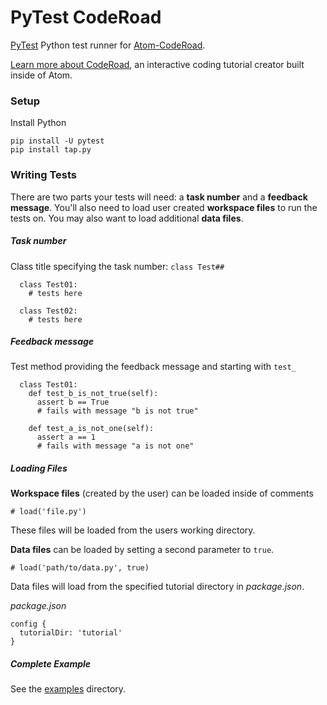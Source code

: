 # PyTest CodeRoad

[PyTest](http://pytest.org/latest/) Python test runner for [Atom-CodeRoad](https://github.com/coderoad/atom-coderoad).

[Learn more about CodeRoad](https://coderoad.github.io), an interactive coding tutorial creator built inside of Atom.

### Setup

Install Python

    pip install -U pytest
    pip install tap.py


### Writing Tests

There are two parts your tests will need: a **task number** and a **feedback message**. You'll also need to load user created **workspace files** to run the tests on. You may also want to load additional **data files**.

##### Task number

Class title specifying the task number: `class Test##`

      class Test01:
        # tests here

      class Test02:
        # tests here

##### Feedback message

Test method providing the feedback message and starting with `test_`

      class Test01:
        def test_b_is_not_true(self):
          assert b == True
          # fails with message "b is not true"

        def test_a_is_not_one(self):
          assert a == 1
          # fails with message "a is not one"


##### Loading Files

**Workspace files** (created by the user) can be loaded inside of comments

    # load('file.py')

These files will be loaded from the users working directory.

**Data files** can be loaded by setting a second parameter to `true`.

    # load('path/to/data.py', true)

Data files will load from the specified tutorial directory in *package.json*.

*package.json*

    config {
      tutorialDir: 'tutorial'
    }

##### Complete Example

See the [examples](//github.com/coderoad/pytest-coderoad) directory.
